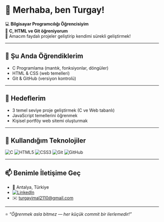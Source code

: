 # 👋 Merhaba, ben Turgay!

💻 **Bilgisayar Programcılığı Öğrencisiyim**  
🚀 **C, HTML ve Git öğreniyorum**  
🌱 Amacım faydalı projeler geliştirip kendimi sürekli geliştirmek!

---

## 🧠 Şu Anda Öğrendiklerim
- C Programlama (mantık, fonksiyonlar, döngüler)  
- HTML & CSS (web temelleri)  
- Git & GitHub (versiyon kontrolü)

---

## 🎯 Hedeflerim
- 3 temel seviye proje geliştirmek (C ve Web tabanlı)  
- JavaScript temellerini öğrenmek  
- Kişisel portföy web sitemi oluşturmak  

---

## 🧩 Kullandığım Teknolojiler
![C](https://img.shields.io/badge/C-00599C?style=for-the-badge&logo=c&logoColor=white)
![HTML5](https://img.shields.io/badge/HTML5-E34F26?style=for-the-badge&logo=html5&logoColor=white)
![CSS3](https://img.shields.io/badge/CSS3-1572B6?style=for-the-badge&logo=css3&logoColor=white)
![Git](https://img.shields.io/badge/Git-F05032?style=for-the-badge&logo=git&logoColor=white)
![GitHub](https://img.shields.io/badge/GitHub-181717?style=for-the-badge&logo=github&logoColor=white)

---

## 📫 Benimle İletişime Geç
- 📍 Antalya, Türkiye  
- [![LinkedIn](https://img.shields.io/badge/LinkedIn-blue?style=flat&logo=linkedin&logoColor=white)](https://www.linkedin.com/in/turgay-imal-b21204389/)
- ✉️ turgayimal2110@gmail.com  

---

⭐️ *“Öğrenmek asla bitmez — her küçük commit bir ilerlemedir!”*
